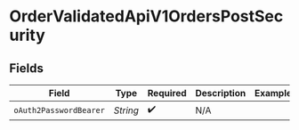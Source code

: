 # OrderValidatedApiV1OrdersPostSecurity


## Fields

| Field                  | Type                   | Required               | Description            | Example                |
| ---------------------- | ---------------------- | ---------------------- | ---------------------- | ---------------------- |
| `oAuth2PasswordBearer` | *String*               | :heavy_check_mark:     | N/A                    |                        |